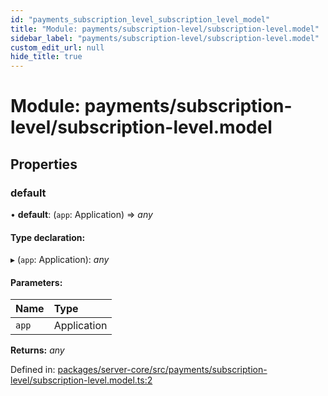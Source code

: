 ```yaml
---
id: "payments_subscription_level_subscription_level_model"
title: "Module: payments/subscription-level/subscription-level.model"
sidebar_label: "payments/subscription-level/subscription-level.model"
custom_edit_url: null
hide_title: true
---
```


# Module: payments/subscription-level/subscription-level.model

## Properties

### default

• **default**: (`app`: Application) => *any*

#### Type declaration:

▸ (`app`: Application): *any*

#### Parameters:

Name | Type |
:------ | :------ |
`app` | Application |

**Returns:** *any*

Defined in: [packages/server-core/src/payments/subscription-level/subscription-level.model.ts:2](https://github.com/xr3ngine/xr3ngine/blob/a16a45d7e/packages/server-core/src/payments/subscription-level/subscription-level.model.ts#L2)

